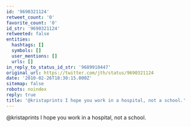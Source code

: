```yaml
---
id: '9690321124'
retweet_count: '0'
favorite_count: '0'
id_str: '9690321124'
retweeted: false
entities:
  hashtags: []
  symbols: []
  user_mentions: []
  urls: []
in_reply_to_status_id_str: '9689910447'
original_url: https://twitter.com/jth/status/9690321124
date: '2010-02-26T18:30:15.000Z'
sitemap: false
robots: noindex
reply: true
title: '@kristaprints I hope you work in a hospital, not a school.'
---
```


@kristaprints I hope you work in a hospital, not a school.